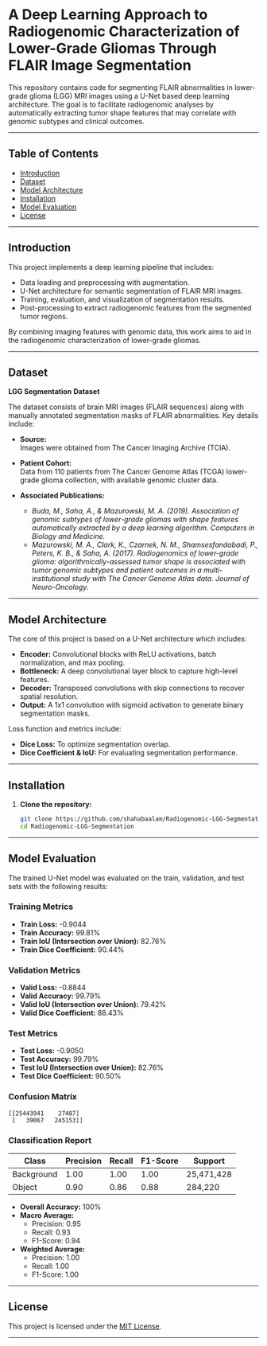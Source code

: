 # A Deep Learning Approach to Radiogenomic Characterization of Lower-Grade Gliomas Through FLAIR Image Segmentation

This repository contains code for segmenting FLAIR abnormalities in lower-grade glioma (LGG) MRI images using a U-Net based deep learning architecture. The goal is to facilitate radiogenomic analyses by automatically extracting tumor shape features that may correlate with genomic subtypes and clinical outcomes.

---

## Table of Contents

- [Introduction](#introduction)
- [Dataset](#dataset)
- [Model Architecture](#model-architecture)
- [Installation](#installation)
- [Model Evaluation](#model-evaluation)
- [License](#license)

---

## Introduction

This project implements a deep learning pipeline that includes:

- Data loading and preprocessing with augmentation.
- U-Net architecture for semantic segmentation of FLAIR MRI images.
- Training, evaluation, and visualization of segmentation results.
- Post-processing to extract radiogenomic features from the segmented tumor regions.

By combining imaging features with genomic data, this work aims to aid in the radiogenomic characterization of lower-grade gliomas.

---

## Dataset

**LGG Segmentation Dataset**

The dataset consists of brain MRI images (FLAIR sequences) along with manually annotated segmentation masks of FLAIR abnormalities. Key details include:

- **Source:**  
  Images were obtained from The Cancer Imaging Archive (TCIA).

- **Patient Cohort:**  
  Data from 110 patients from The Cancer Genome Atlas (TCGA) lower-grade glioma collection, with available genomic cluster data.

- **Associated Publications:**
  - _Buda, M., Saha, A., & Mazurowski, M. A. (2019). Association of genomic subtypes of lower-grade gliomas with shape features automatically extracted by a deep learning algorithm. Computers in Biology and Medicine._
  - _Mazurowski, M. A., Clark, K., Czarnek, N. M., Shamsesfandabadi, P., Peters, K. B., & Saha, A. (2017). Radiogenomics of lower-grade glioma: algorithmically-assessed tumor shape is associated with tumor genomic subtypes and patient outcomes in a multi-institutional study with The Cancer Genome Atlas data. Journal of Neuro-Oncology._

---

## Model Architecture

The core of this project is based on a U-Net architecture which includes:

- **Encoder:** Convolutional blocks with ReLU activations, batch normalization, and max pooling.
- **Bottleneck:** A deep convolutional layer block to capture high-level features.
- **Decoder:** Transposed convolutions with skip connections to recover spatial resolution.
- **Output:** A 1x1 convolution with sigmoid activation to generate binary segmentation masks.

Loss function and metrics include:

- **Dice Loss:** To optimize segmentation overlap.
- **Dice Coefficient & IoU:** For evaluating segmentation performance.

---

## Installation

1. **Clone the repository:**

   ```bash
   git clone https://github.com/shahabaalam/Radiogenomic-LGG-Segmentation.git
   cd Radiogenomic-LGG-Segmentation
   ```

---

## **Model Evaluation**

The trained U-Net model was evaluated on the train, validation, and test sets with the following results:

### **Training Metrics**

- **Train Loss:** -0.9044
- **Train Accuracy:** 99.81%
- **Train IoU (Intersection over Union):** 82.76%
- **Train Dice Coefficient:** 90.44%

### **Validation Metrics**

- **Valid Loss:** -0.8844
- **Valid Accuracy:** 99.79%
- **Valid IoU (Intersection over Union):** 79.42%
- **Valid Dice Coefficient:** 88.43%

### **Test Metrics**

- **Test Loss:** -0.9050
- **Test Accuracy:** 99.79%
- **Test IoU (Intersection over Union):** 82.76%
- **Test Dice Coefficient:** 90.50%

### **Confusion Matrix**

```plaintext
[[25443941    27487]
 [   39067   245153]]
```

### **Classification Report**

| Class      | Precision | Recall | F1-Score | Support    |
| ---------- | --------- | ------ | -------- | ---------- |
| Background | 1.00      | 1.00   | 1.00     | 25,471,428 |
| Object     | 0.90      | 0.86   | 0.88     | 284,220    |

- **Overall Accuracy:** 100%
- **Macro Average:**
  - Precision: 0.95
  - Recall: 0.93
  - F1-Score: 0.94
- **Weighted Average:**
  - Precision: 1.00
  - Recall: 1.00
  - F1-Score: 1.00

---

## License

This project is licensed under the [MIT License](LICENSE).

---
